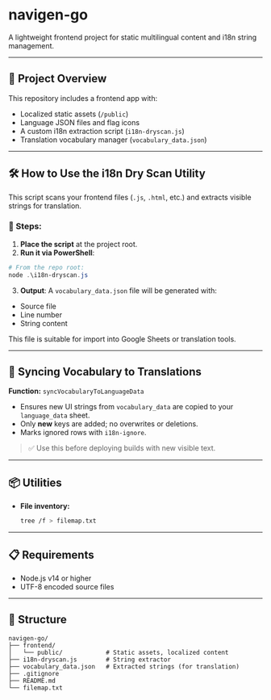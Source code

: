# navigen-go

A lightweight frontend project for static multilingual content and i18n string management.

---

## 🧩 Project Overview

This repository includes a frontend app with:

- Localized static assets (`/public`)
- Language JSON files and flag icons
- A custom i18n extraction script (`i18n-dryscan.js`)
- Translation vocabulary manager (`vocabulary_data.json`)

---

## 🛠️ How to Use the i18n Dry Scan Utility

This script scans your frontend files (`.js`, `.html`, etc.) and extracts visible strings for translation.

### 🔹 Steps:

1. **Place the script** at the project root.
2. **Run it via PowerShell**:

```powershell
# From the repo root:
node .\i18n-dryscan.js
```

3. **Output**: A `vocabulary_data.json` file will be generated with:

- Source file
- Line number
- String content

This file is suitable for import into Google Sheets or translation tools.

---

## 🔁 Syncing Vocabulary to Translations

**Function:** `syncVocabularyToLanguageData`

- Ensures new UI strings from `vocabulary_data` are copied to your `language_data` sheet.
- Only **new** keys are added; no overwrites or deletions.
- Marks ignored rows with `i18n-ignore`.

> ✅ Use this before deploying builds with new visible text.

---

## 📦 Utilities

- **File inventory:**
  ```bash
  tree /f > filemap.txt
  ```

---

## 📋 Requirements

- Node.js v14 or higher
- UTF-8 encoded source files

---

## 📁 Structure

```
navigen-go/
├── frontend/
│   └── public/            # Static assets, localized content
├── i18n-dryscan.js        # String extractor
├── vocabulary_data.json   # Extracted strings (for translation)
├── .gitignore
├── README.md
└── filemap.txt
```